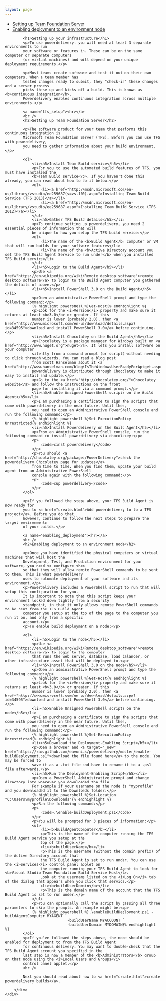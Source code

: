 ```yaml
---
layout: page
---
```

<div class="container">
	<div class="row">
		<div class="col-sm-3 hidden-xs">
			<ul class="nav nav-stacked">
				<li>
					<a href="#tfs_setup">Setting up Team Foundation Server</a>
				</li>
				<li>
					<a href="#enabling_deployment">Enabling deployment to an environment node</a>
				</li>
			</ul>
		</div>
		<div class="col-sm-9 col-xs-12">
			
			<h1>Setting up your infrastructure</h1>
			<p>To use powerdelivery, you will need at least 3 separate environments to run 
			your software or features in. These can be on the same computer or separate computers 
			(or virtual machines) and will depend on your unique deployment requirements.</p>

			<p>Most teams create software and test it out on their own computers. When a team member has 
			tested changes ready to submit, they "check-in" these changes and a server process 
			picks these up and kicks off a build. This is known as <b>continuous integration</b>. 
			Powerdelivery enables continuous integration across multiple environments.</p>

			<a name="tfs_setup"><hr></a>
			<br />
			<h2>Setting up Team Foundation Server</h2>

			<p>The software product for your team that performs this continuous integration is 
			Microsoft Team Foundation Server (TFS). Before you can use TFS with powerdelivery, 
			you need to gather information about your build environment.</p>
			
			<ol>
				<li><h5>Install Team Build service</h5></li>
				<p>For you to use the automated build features of TFS, you must have installed the 
				<b>Team Build service</b>. If you haven't done this already, you can read about how to do it below.</p>
				<ul>
					<li><a href="http://msdn.microsoft.com/en-us/library/vstudio/ee259687(v=vs.100).aspx">Installing Team Build Service (TFS 2010)</a></li>
					<li><a href="http://msdn.microsoft.com/en-us/library/vstudio/ee259687.aspx">Installing Team Build Service (TFS 2012)</a></li>
				</ul>
				<li><h5>Gather TFS Build details</h5></li>
				<p>To continue setting up powerdelivery, you need 2 essential pieces of information that will 
				be unique to how you setup the TFS build service:</p>
				<ul>
					<li>The name of the <b>Build Agent</b> computer or VM that will run builds for your software features</li>
					<li>The name of the <b>Active Directory account you set the TFS Build Agent Service to run under</b> when you installed TFS Build service</li>
				</ul>
				<li><h5>Login to the Build Agent</h5></li>
				<p>Use <a href="https://en.wikipedia.org/wiki/Remote_desktop_software">remote desktop software</a> to login to the Build Agent computer you gathered the details of above.</p>
				<li><h5>Install PowerShell 3.0 on the Build Agent</h5></li>
				<p>Open an administrative PowerShell prompt and type the following command:</p>
				{% highlight powershell %}Get-Host{% endhighlight %}
				<p>Look for the <i>Version</i> property and make sure it returns at least <b>3.0</b> or greater. If this 
				number is lower (probably 2.0), then <a href="http://www.microsoft.com/en-us/download/details.aspx?id=34595">download and install PowerShell 3.0</a> before continuing.</p>
				<li><h5>Install Chocolatey on the Build Agent</h5></li>
				<p>Chocolatey is a package manager for Windows built on <a href="http://www.nuget.org">nuget</a>. It lets you install software on your computer 
				silently from a command prompt (or script) without needing to click through wizards. You can read a blog post 
				from Scott Hanselman about it <a href="http://www.hanselman.com/blog/IsTheWindowsUserReadyForAptget.aspx">here</a>. 
				powerdelivery is distributed through Chocolatey to make it easy to install and update.</p>
				<p>Go to the <a href="http://chocolatey.org/">Chocolatey website</a> and follow the instructions on the front 
				page for installing it via a command prompt.</p>
				<li><h5>Enable Unsigned PowerShell scripts on the Build Agent</h5></li>
				<p>I am purchasing a certificate to sign the scripts that come with powerdelivery in the near future. Until then, 
				you need to open an Administrative PowerShell console and run the following command:</p>
				{% highlight powershell %}Set-ExecutionPolicy Unrestricted{% endhighlight %}
				<li><h5>Install Powerdelivery on the Build Agent</h5></li>
				<p>From an Administrative PowerShell console, run the following command to install powerdelivery via chocolatey:</p>
				<p>
					<code>cinst powerdelivery</code>
				</p>
				<p>You should <a href="http://chocolatey.org/packages/PowerDelivery">check the powerdelivery Chocolatey page for updates</a> 
				from time to time. When you find them, update your build agent from an Administrative PowerShell 
				console again with the following command:</p>
				<p>
					<code>cup powerdelivery</code>
				</p>
			</ol>
			
			<p>If you followed the steps above, your TFS Build Agent is now ready for 
			you to <a href="create.html">Add powerdelivery to to a TFS project</a>. Before you do that 
			however, continue to follow the next steps to prepare the target environments 
			of your builds.</p>

			<a name="enabling_deployment"><hr></a>
			<br />
			<h2>Enabling deployment to an environment node</h2>
			
			<p>Once you have identified the physical computers or virtual machines that will host the 
			Development, Test, and Production environment for your software, you need to configure them 
			so that they will allow remote PowerShell commands to be sent to them. This is what powerdelivery 
			uses to automate deployment of your software and its environment.</p>
			<p>Powerdelivery includes a PowerShell script to run that will setup this configuration for you. 
			It is important to note that this script keeps your environment locked down tightly from a security 
			standpoint, in that it only allows remote PowerShell commands to be sent from the TFS Build Agent 
			computer you setup at the top of the page to the computer you run it on, and only from a specific 
			account.</p>
			<p>To enable build deployment on a node:</p>
			
			<ol>
				<li><h5>Login to the node</h5></li>
				<p>Use <a href="https://en.wikipedia.org/wiki/Remote_desktop_software">remote desktop software</a> to login to the computer 
				that runs the web server, database, load balancer, or other infrastructure asset that will be deployed to.</p>
				<li><h5>Install PowerShell 3.0 on the node</h5></li>
				<p>Open an administrative PowerShell prompt and type the following command:</p>
				{% highlight powershell %}Get-Host{% endhighlight %}
				<p>Look for the <i>Version</i> property and make sure it returns at least <b>3.0</b> or greater. If this 
				number is lower (probably 2.0), then <a href="http://www.microsoft.com/en-us/download/details.aspx?id=34595">download and install PowerShell 3.0</a> before continuing.</p>
				<li><h5>Enable Unsigned PowerShell scripts on the node</h5></li>
				<p>I am purchasing a certificate to sign the scripts that come with powerdelivery in the near future. Until then, 
				you need to open an Administrative PowerShell console and run the following command:</p>
				{% highlight powershell %}Set-ExecutionPolicy Unrestricted{% endhighlight %}
				<li><h5>Download the Deployment-Enabling Script</h5></li>
				<p>Open a browser and <a target="_new" href="https://raw.github.com/eavonius/powerdelivery/master/enable-buildDeployment.ps1">download the file found here</a> to the node. You may be forced to 
				save it as a .txt file and have to rename it to a .ps1 file afterwards.</p>
				<li><h5>Run the Deployment-Enabling Script</h5></li>
				<p>Open a PowerShell Administrative prompt and change directory into wherever you downloaded the file. 
				For example if your username on the node is "myprofile" and you downloaded it to the Downloads folder:</p>
				{% highlight powershell %}Set-Location "C:\Users\myprofile\Downloads"{% endhighlight %}
				<p>Run the following command:</p>
				<p>
					<code>.\enable-buildDeployment.ps1</code>
				</p>
				<p>You will be prompted for 3 pieces of information:</p>
				<ul>
					<li><b>buildAgentComputer</b></li>
					<p>This is the name of the computer running the TFS Build Agent service you setup at the 
					top of the page.</p>
					<li><b>buildUserName</b></li>
					<p>This is the username (without the domain prefix) of the Active Directory account that 
					the TFS Build Agent is set to run under. You can use the <i>Services</i> control panel applet on 
					the computer running your TFS Build Agent to look for <b>Visual Studio Team Foundation Build Service Host</b>. 
					Look at the username listed on the <i>Log On</i> tab of the dialog that appears when you click that service.</p>
					<li><b>buildUserDomain</b></li>
					<p>This is the domain name of the account that the TFS Build Agent is set to run under.</p>
				</ul>
				<p>You can optionally call the script by passing all three parameters to skip the prompts. An example might be:</p>
				{% highlight powershell %}.\enableBuildDeployment.ps1 -buildAgentComputer MYAGENT `
	                            -buildUserName MYACCOUNT `
	                            -buildUserDomain MYDOMAIN{% endhighlight %}
			</ol>
			<p>If you've followed the steps above, the node should be enabled for deployment to from the TFS Build Agent 
			for continuous delivery. You may want to double-check that the TFS Build Agent account you specified in the 
			last step is now a member of the <b>Administrators</b> group on that node using the <i>Local Users and Groups</i> 
			control panel applet.</p>
			<hr />
		
			Next you should read about how to <a href="create.html">create powerdelivery builds</a>.
			
		</div>
	</div>
</div>